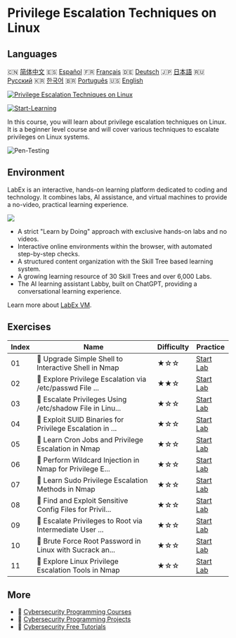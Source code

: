 # Privilege Escalation Techniques on Linux

## Languages

🇨🇳 [简体中文](README_zh.md) 🇪🇸 [Español](README_es.md) 🇫🇷 [Français](README_fr.md) 🇩🇪 [Deutsch](README_de.md) 🇯🇵 [日本語](README_ja.md) 🇷🇺 [Русский](README_ru.md) 🇰🇷 [한국어](README_ko.md) 🇧🇷 [Português](README_pt.md) 🇺🇸 [English](README.md) 

[![Privilege Escalation Techniques on Linux](https://cover-creator.labex.io/privilege-escalation-techniques-on-linux.png)](https://labex.io/en/courses/privilege-escalation-techniques-on-linux)

[![Start-Learning](https://img.shields.io/badge/Start-Learning-whitesmoke?style=for-the-badge)](https://labex.io/en/courses/privilege-escalation-techniques-on-linux)

In this course, you will learn about privilege escalation techniques on Linux. It is a beginner level course and will cover various techniques to escalate privileges on Linux systems.

![Pen-Testing](https://img.shields.io/badge/Pen-Testing-whitesmoke?style=for-the-badge&logo=pen-testing)


## Environment

LabEx is an interactive, hands-on learning platform dedicated to coding and technology. It combines labs, AI assistance, and virtual machines to provide a no-video, practical learning experience.

![](https://tutorial-screenshot.getvm.io/images/vm-1725247253.png)

- A strict "Learn by Doing" approach with exclusive hands-on labs and no videos.
- Interactive online environments within the browser, with automated step-by-step checks.
- A structured content organization with the Skill Tree based learning system.
- A growing learning resource of 30 Skill Trees and over 6,000 Labs.
- The AI learning assistant Labby, built on ChatGPT, providing a conversational learning experience.

Learn more about [LabEx VM](https://support.labex.io/using-labex/virtual-machine).

## Exercises

|   Index | Name                                                     | Difficulty   | Practice                                                                                                                                              |
|---------|----------------------------------------------------------|--------------|-------------------------------------------------------------------------------------------------------------------------------------------------------|
|      01 | 📖 Upgrade Simple Shell to Interactive Shell in Nmap     | ★☆☆          | <a target='_blank' href='https://labex.io/en/tutorials/upgrade-simple-shell-to-interactive-shell-in-nmap-416148'>Start Lab</a>                        |
|      02 | 📖 Explore Privilege Escalation via /etc/passwd File ... | ★★☆          | <a target='_blank' href='https://labex.io/en/tutorials/explore-privilege-escalation-via-etc-passwd-file-in-nmap-416141'>Start Lab</a>                 |
|      03 | 📖 Escalate Privileges Using /etc/shadow File in Linu... | ★☆☆          | <a target='_blank' href='https://labex.io/en/tutorials/escalate-privileges-using-etc-shadow-file-in-linux-416142'>Start Lab</a>                       |
|      04 | 📖 Exploit SUID Binaries for Privilege Escalation in ... | ★☆☆          | <a target='_blank' href='https://labex.io/en/tutorials/nmap-exploit-suid-binaries-for-privilege-escalation-in-linux-416147'>Start Lab</a>             |
|      05 | 📖 Learn Cron Jobs and Privilege Escalation in Nmap      | ★☆☆          | <a target='_blank' href='https://labex.io/en/tutorials/learn-cron-jobs-and-privilege-escalation-in-nmap-416140'>Start Lab</a>                         |
|      06 | 📖 Perform Wildcard Injection in Nmap for Privilege E... | ★☆☆          | <a target='_blank' href='https://labex.io/en/tutorials/perform-wildcard-injection-in-nmap-for-privilege-escalation-416144'>Start Lab</a>              |
|      07 | 📖 Learn Sudo Privilege Escalation Methods in Nmap       | ★☆☆          | <a target='_blank' href='https://labex.io/en/tutorials/learn-sudo-privilege-escalation-methods-in-nmap-416145'>Start Lab</a>                          |
|      08 | 📖 Find and Exploit Sensitive Config Files for Privil... | ★☆☆          | <a target='_blank' href='https://labex.io/en/tutorials/find-and-exploit-sensitive-config-files-for-privilege-escalation-in-nmap-416138'>Start Lab</a> |
|      09 | 📖 Escalate Privileges to Root via Intermediate User ... | ★☆☆          | <a target='_blank' href='https://labex.io/en/tutorials/nmap-escalate-privileges-to-root-via-intermediate-user-in-nmap-416146'>Start Lab</a>           |
|      10 | 📖 Brute Force Root Password in Linux with Sucrack an... | ★☆☆          | <a target='_blank' href='https://labex.io/en/tutorials/brute-force-root-password-in-linux-with-sucrack-and-hydra-416139'>Start Lab</a>                |
|      11 | 📖 Explore Linux Privilege Escalation Tools in Nmap      | ★☆☆          | <a target='_blank' href='https://labex.io/en/tutorials/explore-linux-privilege-escalation-tools-in-nmap-416143'>Start Lab</a>                         |

## More

- 🔗 [Cybersecurity Programming Courses](https://github.com/labex-labs/awesome-programming-courses)
- 🔗 [Cybersecurity Programming Projects](https://github.com/labex-labs/awesome-programming-projects)
- 🔗 [Cybersecurity Free Tutorials](https://github.com/labex-labs/cybersecurity-free-tutorials)

